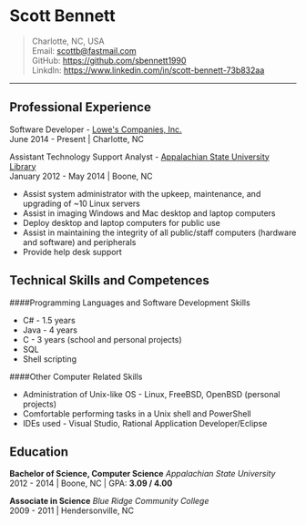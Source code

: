 Scott Bennett
=============
> Charlotte, NC, USA  
> Email: scottb@fastmail.com  
> GitHub: https://github.com/sbennett1990  
> LinkdIn: https://www.linkedin.com/in/scott-bennett-73b832aa  
____________

Professional Experience
-----------------------

Software Developer - [Lowe's Companies, Inc.](http://www.lowes.com/)  
June 2014 - Present | Charlotte, NC

Assistant Technology Support Analyst - [Appalachian State University Library](http://library.appstate.edu/)  
January 2012 - May 2014 | Boone, NC  
* Assist system administrator with the upkeep, maintenance, and upgrading of ~10 Linux servers
* Assist in imaging Windows and Mac desktop and laptop computers
* Deploy desktop and laptop computers for public use
* Assist in maintaining the integrity of all public/staff computers (hardware and software) and peripherals
* Provide help desk support

Technical Skills and Competences
--------------------------------

####Programming Languages and Software Development Skills  
* C# - 1.5 years
* Java - 4 years
* C - 3 years (school and personal projects)
* SQL
* Shell scripting

####Other Computer Related Skills  
* Administration of Unix-like OS - Linux, FreeBSD, OpenBSD (personal projects)
* Comfortable performing tasks in a Unix shell and PowerShell 
* IDEs used - Visual Studio, Rational Application Developer/Eclipse

Education
---------
**Bachelor of Science, Computer Science** _Appalachian State University_  
2012 - 2014 | Boone, NC | GPA: **3.09 / 4.00**  

**Associate in Science** _Blue Ridge Community College_  
2009 - 2011 | Hendersonville, NC  
